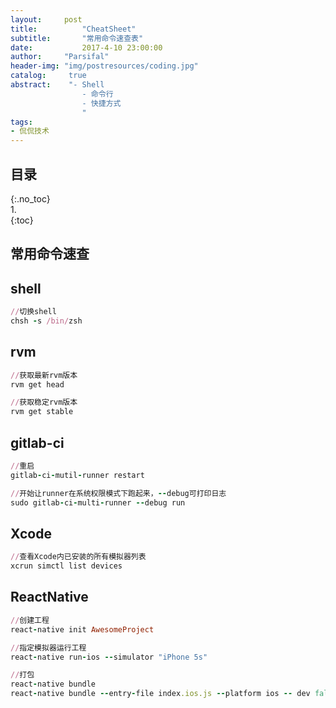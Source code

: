 ```yaml
---
layout:		post
title:			"CheatSheet"
subtitle:		"常用命令速查表"
date:			2017-4-10 23:00:00
author:		"Parsifal"
header-img:	"img/postresources/coding.jpg"
catalog:     true
abstract:    "- Shell
				- 命令行
				- 快捷方式   
				"
tags:
- 侃侃技术
---
```

## 目录    
{:.no_toc}    
1.    
{:toc}

## 常用命令速查
## shell
```ruby
//切换shell
chsh -s /bin/zsh
```
## rvm
```ruby
//获取最新rvm版本
rvm get head

//获取稳定rvm版本
rvm get stable
```

## gitlab-ci
```ruby
//重启
gitlab-ci-mutil-runner restart

//开始让runner在系统权限模式下跑起来，--debug可打印日志
sudo gitlab-ci-multi-runner --debug run

```

## Xcode
```ruby
//查看Xcode内已安装的所有模拟器列表
xcrun simctl list devices
```

## ReactNative
```ruby
//创建工程
react-native init AwesomeProject

//指定模拟器运行工程
react-native run-ios --simulator "iPhone 5s"

//打包
react-native bundle
react-native bundle --entry-file index.ios.js --platform ios -- dev false --bundle-output ./ios/bundle/index.ios.jsbundle --assets-dest ./ios/bundle

```
